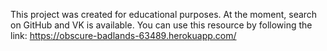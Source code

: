 This project was created for educational purposes. 
At the moment, search on GitHub and VK is available. 
You can use this resource by following the link: https://obscure-badlands-63489.herokuapp.com/
